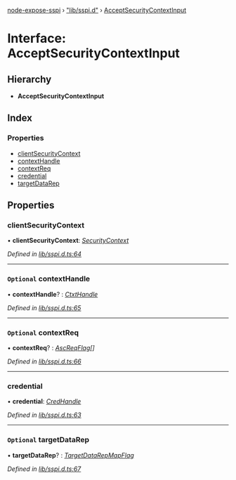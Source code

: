 [node-expose-sspi](../README.md) › ["lib/sspi.d"](../modules/_lib_sspi_d_.md) › [AcceptSecurityContextInput](_lib_sspi_d_.acceptsecuritycontextinput.md)

# Interface: AcceptSecurityContextInput

## Hierarchy

* **AcceptSecurityContextInput**

## Index

### Properties

* [clientSecurityContext](_lib_sspi_d_.acceptsecuritycontextinput.md#clientsecuritycontext)
* [contextHandle](_lib_sspi_d_.acceptsecuritycontextinput.md#optional-contexthandle)
* [contextReq](_lib_sspi_d_.acceptsecuritycontextinput.md#optional-contextreq)
* [credential](_lib_sspi_d_.acceptsecuritycontextinput.md#credential)
* [targetDataRep](_lib_sspi_d_.acceptsecuritycontextinput.md#optional-targetdatarep)

## Properties

###  clientSecurityContext

• **clientSecurityContext**: *[SecurityContext](_lib_sspi_d_.securitycontext.md)*

*Defined in [lib/sspi.d.ts:64](https://github.com/jlguenego/node-expose-sspi/blob/70cc17a/lib/sspi.d.ts#L64)*

___

### `Optional` contextHandle

• **contextHandle**? : *[CtxtHandle](_lib_sspi_d_.ctxthandle.md)*

*Defined in [lib/sspi.d.ts:65](https://github.com/jlguenego/node-expose-sspi/blob/70cc17a/lib/sspi.d.ts#L65)*

___

### `Optional` contextReq

• **contextReq**? : *[AscReqFlag](../modules/_lib_flags_ascreqflag_d_.md#ascreqflag)[]*

*Defined in [lib/sspi.d.ts:66](https://github.com/jlguenego/node-expose-sspi/blob/70cc17a/lib/sspi.d.ts#L66)*

___

###  credential

• **credential**: *[CredHandle](_lib_sspi_d_.credhandle.md)*

*Defined in [lib/sspi.d.ts:63](https://github.com/jlguenego/node-expose-sspi/blob/70cc17a/lib/sspi.d.ts#L63)*

___

### `Optional` targetDataRep

• **targetDataRep**? : *[TargetDataRepMapFlag](../modules/_lib_flags_targetdatarepmapflag_d_.md#targetdatarepmapflag)*

*Defined in [lib/sspi.d.ts:67](https://github.com/jlguenego/node-expose-sspi/blob/70cc17a/lib/sspi.d.ts#L67)*
